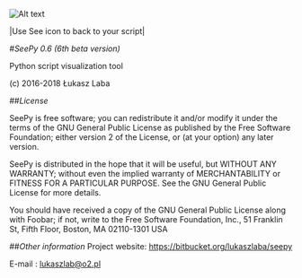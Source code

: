 ![Alt text](x_monty.png)

|Use See icon to back to your script|


#*SeePy 0.6 (6th beta version)*

Python script visualization tool

(c) 2016-2018 Łukasz Laba

##*License*

SeePy is free software; you can redistribute it and/or modify
it under the terms of the GNU General Public License as published by
the Free Software Foundation; either version 2 of the License, or
(at your option) any later version.

SeePy is distributed in the hope that it will be useful,
but WITHOUT ANY WARRANTY; without even the implied warranty of
MERCHANTABILITY or FITNESS FOR A PARTICULAR PURPOSE.  See the
GNU General Public License for more details.

You should have received a copy of the GNU General Public License
along with Foobar; if not, write to the Free Software
Foundation, Inc., 51 Franklin St, Fifth Floor, Boston, MA  02110-1301  USA

##*Other information*
Project website: 
https://bitbucket.org/lukaszlaba/seepy

E-mail : lukaszlab@o2.pl